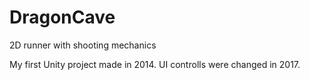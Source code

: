 # DragonCave
2D runner with shooting mechanics 

My first Unity project made in 2014. UI controlls were changed in 2017.
